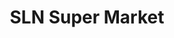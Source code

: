 ---
title: "SLN Super Market"
url: /bangalore/sln-super-market-virat-nagar-main-road-roopen-agrahara/
shop: supermarket
---